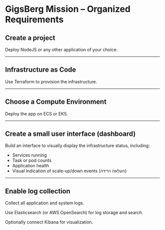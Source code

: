 # GigsBerg Mission – Organized Requirements

## Create a project

Deploy NodeJS or any other application of your choice.

---

## Infrastructure as Code

Use Terraform to provision the infrastructure.

---

## Choose a Compute Environment

Deploy the app on ECS or EKS.

---

## Create a small user interface (dashboard)

Build an interface to visually display the infrastructure status, including:

- Services running  
- Task or pod counts  
- Application health  
- Visual indication of scale-up/down events (העלאה וירידה)

---

## Enable log collection

Collect all application and system logs.

Use Elasticsearch (or AWS OpenSearch) for log storage and search.

Optionally connect Kibana for visualization.
